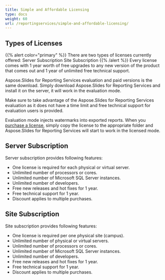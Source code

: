 ```yaml
---
title: Simple and Affordable Licensing
type: docs
weight: 60
url: /reportingservices/simple-and-affordable-licensing/
---
```


## Types of Licenses 
{{% alert color="primary" %}} There are two types of licenses currently offered: Server Subscription Site Subscription {{% /alert %}}
Every license comes with 1 year worth of free upgrades to any new version of the product that comes out and 1 year of unlimited free technical support. 

Aspose.Slides for Reporting Services evaluation and paid versions is the same download. Simply download Aspose.Slides for Reporting Services and install it on the server, it will work in the evaluation mode. 


Make sure to take advantage of the Aspose.Slides for Reporting Services evaluation as it does not have a time limit and free technical support for evaluation users is provided. 


Evaluation mode injects watermarks into exported reports. When you [purchase a license](https://purchase.aspose.com/buy), simply copy the license to the appropriate folder and Aspose.Slides for Reporting Services will start to work in the licensed mode. 
## **Server Subscription**
Server subscription provides following features:

- One license is required for each physical or virtual server.
- Unlimited number of processors or cores.
- Unlimited number of Microsoft SQL Server instances.
- Unlimited number of developers.
- Free new releases and hot fixes for 1 year.
- Free technical support for 1 year.
- Discount applies to multiple purchases.
## **Site Subscription**
Site subscription provides following features:

- One license is required per one physical site (campus).
- Unlimited number of physical or virtual servers.
- Unlimited number of processors or cores.
- Unlimited number of Microsoft SQL Server instances.
- Unlimited number of developers.
- Free new releases and hot fixes for 1 year.
- Free technical support for 1 year.
- Discount applies to multiple purchases.
